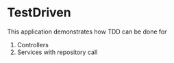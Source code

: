 # TestDriven
This application demonstrates how TDD can be done for
1) Controllers
2) Services with repository call

